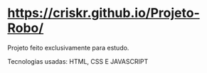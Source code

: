 # https://criskr.github.io/Projeto-Robo/
Projeto feito exclusivamente para estudo.

Tecnologias usadas: HTML, CSS E JAVASCRIPT
